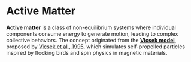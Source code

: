 # Active Matter

**Active matter** is a class of non-equilibrium systems where individual components consume energy to generate motion, leading to complex collective behaviors. The concept originated from the **[Vicsek model](./Vicsek%20Model.md)**, proposed by [Vicsek et al., 1995](Active%2520Matter.md##vicsek1995novel), which simulates self-propelled particles inspired by flocking birds and spin physics in magnetic materials.
